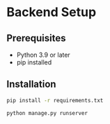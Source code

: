 # Backend Setup

## Prerequisites
- Python 3.9 or later
- pip installed

## Installation
```bash
pip install -r requirements.txt

python manage.py runserver

